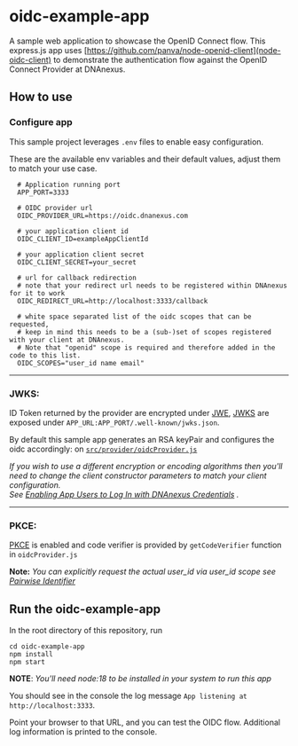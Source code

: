 # oidc-example-app
A sample web application to showcase the OpenID Connect flow.
This express.js app uses [https://github.com/panva/node-openid-client](node-oidc-client) to demonstrate the authentication flow against the OpenID Connect Provider at DNAnexus.

## How to use

### Configure app
This sample project leverages `.env` files to enable easy configuration.

These are the available env variables and their default values, adjust them to match your use case.

```
  # Application running port
  APP_PORT=3333

  # OIDC provider url  
  OIDC_PROVIDER_URL=https://oidc.dnanexus.com
  
  # your application client id
  OIDC_CLIENT_ID=exampleAppClientId
  
  # your application client secret
  OIDC_CLIENT_SECRET=your_secret
  
  # url for callback redirection
  # note that your redirect url needs to be registered within DNAnexus for it to work
  OIDC_REDIRECT_URL=http://localhost:3333/callback
  
  # white space separated list of the oidc scopes that can be requested,
  # keep in mind this needs to be a (sub-)set of scopes registered with your client at DNAnexus.
  # Note that "openid" scope is required and therefore added in the code to this list.
  OIDC_SCOPES="user_id name email"
```
----------

### JWKS:
ID Token returned by the provider are encrypted under [JWE](https://www.rfc-editor.org/rfc/rfc7516.html), 
[JWKS](https://datatracker.ietf.org/doc/html/rfc7517) are exposed under `APP_URL:APP_PORT/.well-known/jwks.json`.

By default this sample app generates an RSA keyPair and configures the oidc accordingly:
on [`src/provider/oidcProvider.js`](./src/providers/oidcProvider.js#L28)

  *If you wish to use a different encryption or encoding algorithms then you'll need to change the client constructor parameters to match your client configuration.<br/>
  See [Enabling App Users to Log In with DNAnexus Credentials](https://documentation.dnanexus.com/developer/apps/enabling-app-users-to-log-in-with-dnanexus-credentials) .*

----

 ### PKCE:

[PKCE](https://datatracker.ietf.org/doc/html/rfc7636) is enabled and code verifier is provided by 
`getCodeVerifier` function in `oidcProvider.js`

**Note:** *You can explicitly request the actual user_id via user_id scope see [Pairwise Identifier](https://openid.net/specs/openid-connect-core-1_0.html#PairwiseAlg)*

## Run the oidc-example-app

In the root directory of this repository, run

```
cd oidc-example-app
npm install
npm start
```
**NOTE**: *You'll need node:18 to be installed in your system to run this app*

You should see in the console the log message `App listening at http://localhost:3333`.

Point your browser to that URL, and you can test the OIDC flow. Additional log information is printed to the console.

